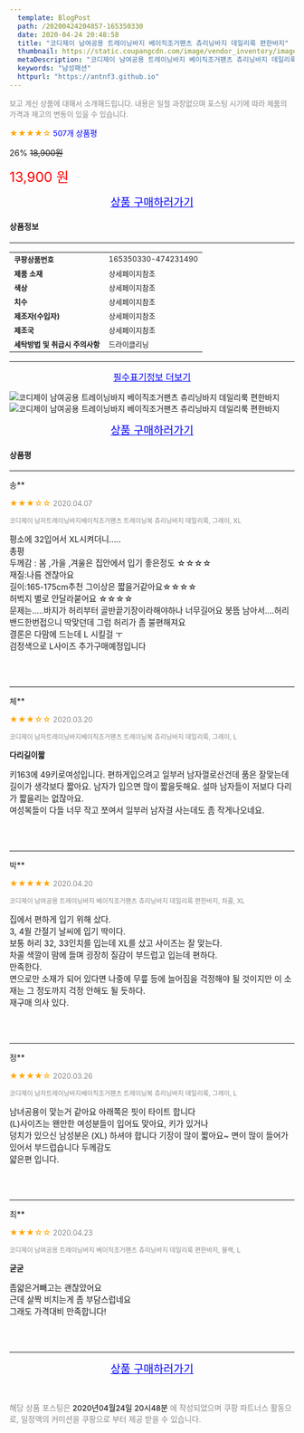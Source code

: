 ```yaml
---
  template: BlogPost
  path: /20200424204857-165350330
  date: 2020-04-24 20:48:58
  title: "코디제이 남여공용 트레이닝바지 베이직조거팬츠 츄리닝바지 데일리룩 편한바지"
  thumbnail: https://static.coupangcdn.com/image/vendor_inventory/images/2018/12/11/11/4/5b578e80-fb6d-411e-af79-bc316a14b261.jpg
  metaDescription: "코디제이 남여공용 트레이닝바지 베이직조거팬츠 츄리닝바지 데일리룩 편한바지,남성패션"
  keywords: "남성패션"
  httpurl: "https://antnf3.github.io"
---
```

  
<span style="color: #888;font-size:0.8rem">보고 계신 상품에 대해서 소개해드립니다.
내용은 일절 과장없으며 포스팅 시기에 따라 제품의 가격과 재고의 변동이 있을 수 있습니다.</span>
  
<span style="color: orange;">★★★★☆</span> <span style="color: blue;font-size: 0.85rem;">507개 상품평</span>

<span style="font-size: 0.9rem">26%</span> <span style="font-size: 0.9rem">~~18,900원~~</span>

<span style="color: red;font-size: 1.5rem;">13,900 원</span>



<p align="center"><a href="http://me2.do/59AaXudY" style="font-size: 1.2rem; color: blue;">상품 구매하러가기</a></p>

#### 상품정보

---

|                  |                       |
| ---------------- | --------------------- |
| **<span style="font-size:0.8rem;">쿠팡상품번호</span>** | <span style="font-size:0.8rem;">165350330-474231490</span> |
| **<span style="font-size:0.8rem;">제품 소재</span>**    | <span style="font-size:0.8rem;">상세페이지참조</span>        |
| **<span style="font-size:0.8rem;">색상</span>**    | <span style="font-size:0.8rem;">상세페이지참조</span>        |
| **<span style="font-size:0.8rem;">치수</span>**    | <span style="font-size:0.8rem;">상세페이지참조</span>        |
| **<span style="font-size:0.8rem;">제조자(수입자)</span>**    | <span style="font-size:0.8rem;">상세페이지참조</span>        |
| **<span style="font-size:0.8rem;">제조국</span>**    | <span style="font-size:0.8rem;">상세페이지참조</span>        |
| **<span style="font-size:0.8rem;">세탁방법 및 취급시 주의사항</span>**    | <span style="font-size:0.8rem;">드라이클리닝</span>        |




---

<p align="center"><a href="http://me2.do/59AaXudY" style="font-size: 1rem; color: blue;">필수표기정보 더보기</a></p>

![코디제이 남여공용 트레이닝바지 베이직조거팬츠 츄리닝바지 데일리룩 편한바지](http://thumbnail8.coupangcdn.com/thumbnails/remote/q89/image/vendor_inventory/images/2018/12/11/11/1/22f8b4ca-1a81-45c7-95dc-317d33f53a29.jpg)
![코디제이 남여공용 트레이닝바지 베이직조거팬츠 츄리닝바지 데일리룩 편한바지](http://thumbnail8.coupangcdn.com/thumbnails/remote/q89/image/vendor_inventory/images/2018/12/11/11/4/93559cc5-ca53-4c31-8abf-55a53d4cd347.jpg)

<p align="center"><a href="http://me2.do/59AaXudY" style="font-size: 1.2rem; color: blue;">상품 구매하러가기</a></p>

#### 상품평
  
---
  
송**
    
<span style="color: orange;">★★★☆☆</span> <span style="font-size:0.8rem;color: #888;">2020.04.07</span>
    
<span style="color: #888;font-size:0.7rem">코디제이 남자트레이닝바지베이직조거팬츠 트레이닝복 츄리닝바지 데일리룩, 그레이, XL</span>
    

    
<span style="font-size: 0.9rem;">평소에 32입어서 XL시켜더니.....<br/>총평 <br/>두께감 : 봄 ,가을 ,겨울은 집안에서 입기 좋은정도 ☆☆☆☆<br/>재질:나름 겐찮아요<br/>길이:165-175cm추천 그이상은 짧을거같아요☆☆☆☆<br/>허벅지 별로 안달라붙어요 ☆☆☆☆<br/>문제는.....바지가 허리부터 골반끝기장이라해야하나 너무길어요  붕뜸 남아서....허리밴드한번접으니 딱맞던데 그럼 허리가 좀 불편해져요<br/>결론은 다맘에 드는데 L 시킬걸 ㅜ<br/>검정색으로 L사이즈 추가구매예정입니다</span>
    
<br>
<br>

---
  
체**
    
<span style="color: orange;">★★★☆☆</span> <span style="font-size:0.8rem;color: #888;">2020.03.20</span>
    
<span style="color: #888;font-size:0.7rem">코디제이 남자트레이닝바지베이직조거팬츠 트레이닝복 츄리닝바지 데일리룩, 그레이, L</span>
    
<span style="font-size:0.85rem">**다리길이짧**</span>
    
<span style="font-size: 0.9rem;">키163에 49키로여성입니다. 편하게입으려고 일부러 남자껄로산건데 품은 잘맞는데 길이가 생각보다 짧아요. 남자가 입으면 많이 짧을듯해요. 설마 남자들이 저보다 다리가 짧을리는 없잖아요.<br/>여성복들이 다들 너무 작고 쪼여서 일부러 남자걸 사는데도 좀 작게나오네요.</span>
    
<br>
<br>

---
  
박**
    
<span style="color: orange;">★★★★★</span> <span style="font-size:0.8rem;color: #888;">2020.04.20</span>
    
<span style="color: #888;font-size:0.7rem">코디제이 남여공용 트레이닝바지 베이직조거팬츠 츄리닝바지 데일리룩 편한바지, 차콜, XL</span>
    

    
<span style="font-size: 0.9rem;">집에서 편하게 입기 위해 샀다.<br/>3, 4월 간절기 날씨에 입기 딱이다.<br/>보통 허리 32, 33인치를 입는데 XL를 샀고 사이즈는 잘 맞는다.<br/>차콜 색깔이 맘에 들며 굉장히 질감이 부드럽고 입는데 편하다.<br/>만족한다.<br/>면으로만 소재가 되어 있다면 나중에 무릎 등에 늘어짐을 걱정해야 될 것이지만 이 소재는 그 정도까지 걱정 안해도 될 듯하다.<br/>재구매 의사 있다.</span>
    
<br>
<br>

---
  
정**
    
<span style="color: orange;">★★★★☆</span> <span style="font-size:0.8rem;color: #888;">2020.03.26</span>
    
<span style="color: #888;font-size:0.7rem">코디제이 남자트레이닝바지베이직조거팬츠 트레이닝복 츄리닝바지 데일리룩, 그레이, L</span>
    

    
<span style="font-size: 0.9rem;">남녀공용이 맞는거 같아요 아래쪽은 핏이 타이트 합니다<br/>(L)사이즈는 왠만한 여성분들이 입어됴 맞아요, 키가 있거나<br/>덩치가 있으신 남성분은 (XL) 하셔야 합니다 기장이 많이 짧아요~ 면이 많이 들어가 있어서 부드럽습니다 두께감도<br/>얇은편 입니다.</span>
    
<br>
<br>

---
  
최**
    
<span style="color: orange;">★★★☆☆</span> <span style="font-size:0.8rem;color: #888;">2020.04.23</span>
    
<span style="color: #888;font-size:0.7rem">코디제이 남여공용 트레이닝바지 베이직조거팬츠 츄리닝바지 데일리룩 편한바지, 블랙, L</span>
    
<span style="font-size:0.85rem">**굳굳**</span>
    
<span style="font-size: 0.9rem;">좀얇은거빼고는 괜찮았어요<br/>근데 살짝 비치는게 좀 부담스럽네요<br/>그래도 가격대비 만족합니다!</span>
    
<br>
<br>


  
---
  
<p align="center"><a href="http://me2.do/59AaXudY" style="font-size: 1.2rem; color: blue;">상품 구매하러가기</a></p>
  
<br>
  
<span style="font-size: 0.85rem; color: #888;">해당 상품 포스팅은 <span style="color: #000;"> 2020년04월24일 20시48분 </span> 에 작성되었으며 쿠팡 파트너스 활동으로, 일정액의 커미션을 쿠팡으로 부터 제공 받을 수 있습니다.</span>